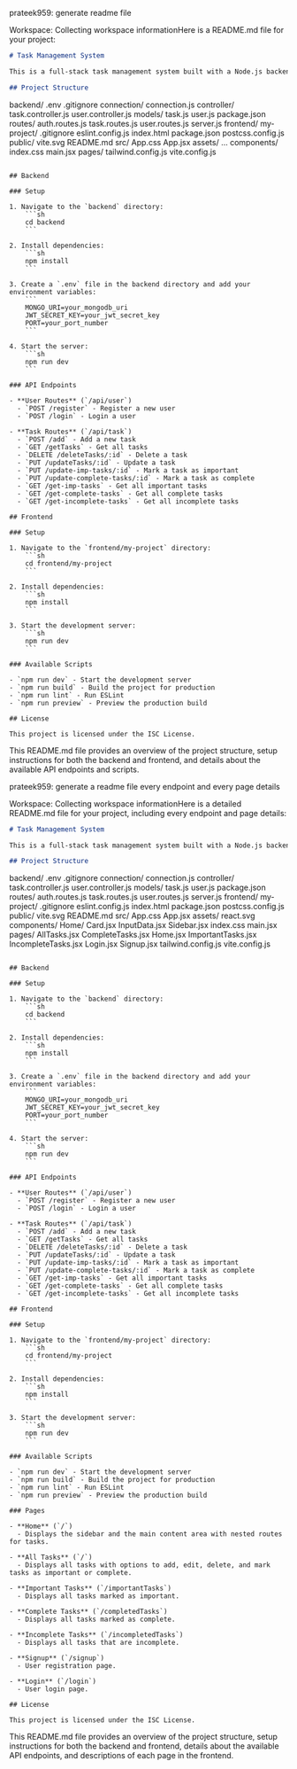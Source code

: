 prateek959: generate readme file

Workspace: Collecting workspace informationHere is a README.md file for your project:

```md
# Task Management System

This is a full-stack task management system built with a Node.js backend and a React frontend. The backend uses Express.js, Mongoose, and JWT for authentication, while the frontend is built with React and Tailwind CSS.

## Project Structure

```
backend/
	.env
	.gitignore
	connection/
		connection.js
	controller/
		task.controller.js
		user.controller.js
	models/
		task.js
		user.js
	package.json
	routes/
		auth.routes.js
		task.routes.js
		user.routes.js
	server.js
frontend/
	my-project/
		.gitignore
		eslint.config.js
		index.html
		package.json
		postcss.config.js
		public/
			vite.svg
		README.md
		src/
			App.css
			App.jsx
			assets/
				...
			components/
			index.css
			main.jsx
			pages/
		tailwind.config.js
		vite.config.js
```

## Backend

### Setup

1. Navigate to the `backend` directory:
    ```sh
    cd backend
    ```

2. Install dependencies:
    ```sh
    npm install
    ```

3. Create a `.env` file in the backend directory and add your environment variables:
    ```
    MONGO_URI=your_mongodb_uri
    JWT_SECRET_KEY=your_jwt_secret_key
    PORT=your_port_number
    ```

4. Start the server:
    ```sh
    npm run dev
    ```

### API Endpoints

- **User Routes** (`/api/user`)
  - `POST /register` - Register a new user
  - `POST /login` - Login a user

- **Task Routes** (`/api/task`)
  - `POST /add` - Add a new task
  - `GET /getTasks` - Get all tasks
  - `DELETE /deleteTasks/:id` - Delete a task
  - `PUT /updateTasks/:id` - Update a task
  - `PUT /update-imp-tasks/:id` - Mark a task as important
  - `PUT /update-complete-tasks/:id` - Mark a task as complete
  - `GET /get-imp-tasks` - Get all important tasks
  - `GET /get-complete-tasks` - Get all complete tasks
  - `GET /get-incomplete-tasks` - Get all incomplete tasks

## Frontend

### Setup

1. Navigate to the `frontend/my-project` directory:
    ```sh
    cd frontend/my-project
    ```

2. Install dependencies:
    ```sh
    npm install
    ```

3. Start the development server:
    ```sh
    npm run dev
    ```

### Available Scripts

- `npm run dev` - Start the development server
- `npm run build` - Build the project for production
- `npm run lint` - Run ESLint
- `npm run preview` - Preview the production build

## License

This project is licensed under the ISC License.
```

This README.md file provides an overview of the project structure, setup instructions for both the backend and frontend, and details about the available API endpoints and scripts.

prateek959: generate a readme file every endpoint and every page details

Workspace: Collecting workspace informationHere is a detailed README.md file for your project, including every endpoint and page details:

```md
# Task Management System

This is a full-stack task management system built with a Node.js backend and a React frontend. The backend uses Express.js, Mongoose, and JWT for authentication, while the frontend is built with React and Tailwind CSS.

## Project Structure

```
backend/
	.env
	.gitignore
	connection/
		connection.js
	controller/
		task.controller.js
		user.controller.js
	models/
		task.js
		user.js
	package.json
	routes/
		auth.routes.js
		task.routes.js
		user.routes.js
	server.js
frontend/
	my-project/
		.gitignore
		eslint.config.js
		index.html
		package.json
		postcss.config.js
		public/
			vite.svg
		README.md
		src/
			App.css
			App.jsx
			assets/
				react.svg
			components/
				Home/
					Card.jsx
					InputData.jsx
					Sidebar.jsx
			index.css
			main.jsx
			pages/
				AllTasks.jsx
				CompleteTasks.jsx
				Home.jsx
				ImportantTasks.jsx
				IncompleteTasks.jsx
				Login.jsx
				Signup.jsx
		tailwind.config.js
		vite.config.js
```

## Backend

### Setup

1. Navigate to the `backend` directory:
    ```sh
    cd backend
    ```

2. Install dependencies:
    ```sh
    npm install
    ```

3. Create a `.env` file in the backend directory and add your environment variables:
    ```
    MONGO_URI=your_mongodb_uri
    JWT_SECRET_KEY=your_jwt_secret_key
    PORT=your_port_number
    ```

4. Start the server:
    ```sh
    npm run dev
    ```

### API Endpoints

- **User Routes** (`/api/user`)
  - `POST /register` - Register a new user
  - `POST /login` - Login a user

- **Task Routes** (`/api/task`)
  - `POST /add` - Add a new task
  - `GET /getTasks` - Get all tasks
  - `DELETE /deleteTasks/:id` - Delete a task
  - `PUT /updateTasks/:id` - Update a task
  - `PUT /update-imp-tasks/:id` - Mark a task as important
  - `PUT /update-complete-tasks/:id` - Mark a task as complete
  - `GET /get-imp-tasks` - Get all important tasks
  - `GET /get-complete-tasks` - Get all complete tasks
  - `GET /get-incomplete-tasks` - Get all incomplete tasks

## Frontend

### Setup

1. Navigate to the `frontend/my-project` directory:
    ```sh
    cd frontend/my-project
    ```

2. Install dependencies:
    ```sh
    npm install
    ```

3. Start the development server:
    ```sh
    npm run dev
    ```

### Available Scripts

- `npm run dev` - Start the development server
- `npm run build` - Build the project for production
- `npm run lint` - Run ESLint
- `npm run preview` - Preview the production build

### Pages

- **Home** (`/`)
  - Displays the sidebar and the main content area with nested routes for tasks.

- **All Tasks** (`/`)
  - Displays all tasks with options to add, edit, delete, and mark tasks as important or complete.

- **Important Tasks** (`/importantTasks`)
  - Displays all tasks marked as important.

- **Complete Tasks** (`/completedTasks`)
  - Displays all tasks marked as complete.

- **Incomplete Tasks** (`/incompletedTasks`)
  - Displays all tasks that are incomplete.

- **Signup** (`/signup`)
  - User registration page.

- **Login** (`/login`)
  - User login page.

## License

This project is licensed under the ISC License.
```

This README.md file provides an overview of the project structure, setup instructions for both the backend and frontend, details about the available API endpoints, and descriptions of each page in the frontend.